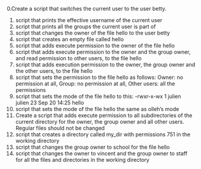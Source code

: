 0.Create a script that switches the current user to the user betty.
1. script that prints the effective username of the current user
2. script that prints all the groups the current user is part of
3.  script that changes the owner of the file hello to the user betty
4. script that creates an empty file called hello
5.  script that adds execute permission to the owner of the file hello
6. script that adds execute permission to the owner and the group owner, and read permission to other users, to the file hello
7. script that adds execution permission to the owner, the group owner and the other users, to the file hello
8. script that sets the permission to the file hello as follows: Owner: no permission at all, Group: no permission at all, Other users: all the permissions
9. script that sets the mode of the file hello to this: -rwxr-x-wx 1 julien julien 23 Sep 20 14:25 hello
10. script that sets the mode of the file hello the same as olleh’s mode
11. Create a script that adds execute permission to all subdirectories of the current directory for the owner, the group owner and all other users. Regular files should not be changed
12. script that creates a directory called my_dir with permissions 751 in the working directory
13. script that changes the group owner to school for the file hello
14.  script that changes the owner to vincent and the group owner to staff for all the files and directories in the working directory
